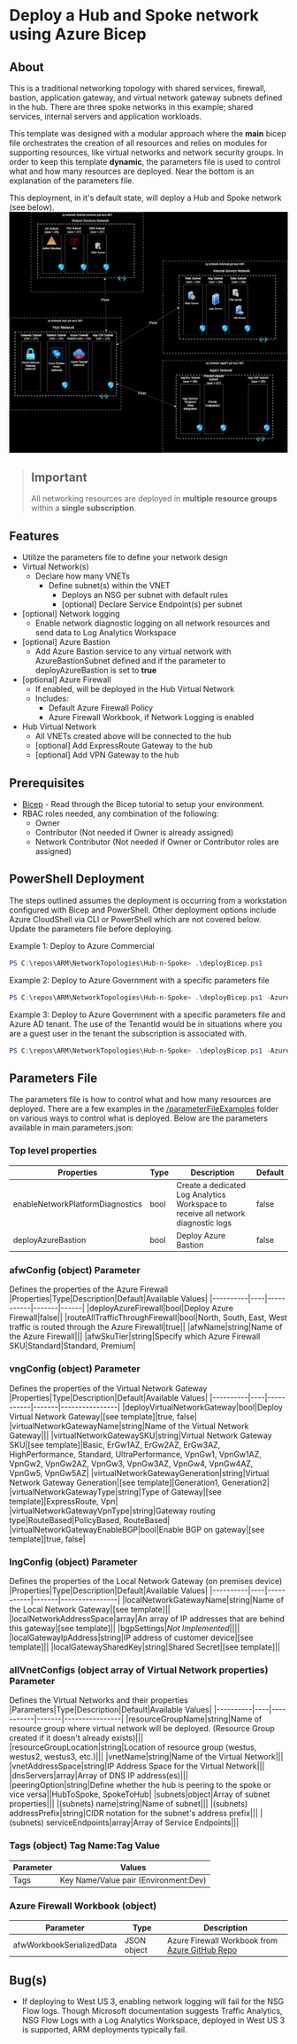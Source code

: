 # Deploy a Hub and Spoke network using Azure Bicep

## About

This is a traditional networking topology with shared services, firewall, bastion, application gateway, and virtual network gateway subnets defined in the hub. There are three spoke networks in this example; shared services, internal servers and application workloads.

This template was designed with a modular approach where the **main** bicep file orchestrates the creation of all resources and relies on modules for supporting resources, like virtual networks and network security groups. In order to keep this template **dynamic**, the parameters file is used to control what and how many resources are deployed. Near the bottom is an explanation of the parameters file.

This deployment, in it's default state, will deploy a Hub and Spoke network (see below).
![Hub and Spoke network with 2 spokes](topology.drawio.png)

> ## Important
>
> All networking resources are deployed in **multiple resource groups** within a **single subscription**.

## Features

- Utilize the parameters file to define your network design
- Virtual Network(s)
  - Declare how many VNETs
    - Define subnet(s) within the VNET
      - Deploys an NSG per subnet with default rules
      - [optional] Declare Service Endpoint(s) per subnet
- [optional] Network logging
  - Enable network diagnostic logging on all network resources and send data to Log Analytics Workspace
- [optional] Azure Bastion
  - Add Azure Bastion service to any virtual network with AzureBastionSubnet defined and if the parameter to deployAzureBastion is set to **true**
- [optional] Azure Firewall
  - If enabled, will be deployed in the Hub Virtual Network
  - Includes:
    - Default Azure Firewall Policy
    - Azure Firewall Workbook, if Network Logging is enabled
- Hub Virtual Network
  - All VNETs created above will be connected to the hub
  - [optional] Add ExpressRoute Gateway to the hub
  - [optional] Add VPN Gateway to the hub

## Prerequisites

- [Bicep](https://docs.microsoft.com/en-us/azure/azure-resource-manager/templates/bicep-tutorial-create-first-bicep?tabs=azure-powershell) - Read through the Bicep tutorial to setup your environment.
- RBAC roles needed, any combination of the following:
  - Owner
  - Contributor (Not needed if Owner is already assigned)
  - Network Contributor (Not needed if Owner or Contributor roles are assigned)

## PowerShell Deployment

The steps outlined assumes the deployment is occurring from a workstation configured with Bicep and PowerShell. Other deployment options include Azure CloudShell via CLI or PowerShell which are not covered below. Update the parameters file before deploying.

Example 1: Deploy to Azure Commercial

```powershell
PS C:\repos\ARM\NetworkTopologies\Hub-n-Spoke> .\deployBicep.ps1
```

Example 2: Deploy to Azure Government with a specific parameters file

```powershell
PS C:\repos\ARM\NetworkTopologies\Hub-n-Spoke> .\deployBicep.ps1 -AzureEnvironment AzureUSGovernment -TemplateParameterFile .\main.parameters.gov.json
```

Example 3: Deploy to Azure Government with a specific parameters file and Azure AD tenant. The use of the TenantId would be in situations where you are a guest user in the tenant the subscription is associated with.

```powershell
PS C:\repos\ARM\NetworkTopologies\Hub-n-Spoke> .\deployBicep.ps1 -AzureEnvironment AzureUSGovernment -TemplateParameterFile .\main.parameters.gov.json -TenantId "xxxxxxxx-xxxx-xxxx-xxxxxxxxxxxx"
```

## Parameters File

The parameters file is how to control what and how many resources are deployed. There are a few examples in the [/parameterFileExamples](parameterFileExamples/) folder on various ways to control what is deployed. Below are the  parameters available in main.parameters.json:

### Top level properties

|Properties|Type|Description|Default|
|----------|----|-----------|-------|
|enableNetworkPlatformDiagnostics|bool|Create a dedicated Log Analytics Workspace to receive all network diagnostic logs|false|
|deployAzureBastion|bool|Deploy Azure Bastion|false|

### **afwConfig** (object) Parameter

Defines the properties of the Azure Firewall
|Properties|Type|Description|Default|Available Values|
|----------|----|-----------|-------|------|
|deployAzureFirewall|bool|Deploy Azure Firewall|false||
|routeAllTrafficThroughFirewall|bool|North, South, East, West traffic is routed through the Azure Firewall|true||
|afwName|string|Name of the Azure Firewall|||
|afwSkuTier|string|Specify which Azure Firewall SKU|Standard|Standard, Premium|

### **vngConfig** (object) Parameter

Defines the properties of the Virtual Network Gateway
|Properties|Type|Description|Default|Available Values|
|----------|----|-----------|-------|----------------|
|deployVirtualNetworkGateway|bool|Deploy Virtual Network Gateway|[see template]|true, false|
|virtualNetworkGatewayName|string|Name of the Virtual Network Gateway|||
|virtualNetworkGatewaySKU|string|Virtual Network Gateway SKU|[see template]|Basic, ErGw1AZ, ErGw2AZ, ErGw3AZ, HighPerformance, Standard, UltraPerformance, VpnGw1, VpnGw1AZ, VpnGw2, VpnGw2AZ, VpnGw3, VpnGw3AZ, VpnGw4, VpnGw4AZ, VpnGw5, VpnGw5AZ|
|virtualNetworkGatewayGeneration|string|Virtual Network Gateway Generation|[see template]|Generation1, Generation2|
|virtualNetworkGatewayType|string|Type of Gateway|[see template]|ExpressRoute, Vpn|
|virtualNetworkGatewayVpnType|string|Gateway routing type|RouteBased|PolicyBased, RouteBased|
|virtualNetworkGatewayEnableBGP|bool|Enable BGP on gateway|[see template]|true, false|
</br>

### **lngConfig** (object) Parameter

Defines the properties of the Local Network Gateway (on premises device)
|Properties|Type|Description|Default|Available Values|
|----------|----|-----------|-------|----------------|
|localNetworkGatewayName|string|Name of the Local Network Gateway|[see template]||
|localNetworkAddressSpace|array|An array of IP addresses that are behind this gateway|[see template]||
|bgpSettings|*Not Implemented*||||
|localGatewayIpAddress|string|IP address of customer device|[see template]||
|localGatewaySharedKey|string|Shared Secret|[see template]||
</br>

### **allVnetConfigs** (object array of Virtual Network properties) Parameter

Defines the Virtual Networks and their properties
|Parameters|Type|Description|Default|Available Values|
|----------|----|-----------|-------|----------------|
|resourceGroupName|string|Name of resource group where virtual network will be deployed. (Resource Group created if it doesn't already exists)|||
|resourceGroupLocation|string|Location of resource group (westus, westus2, westus3, etc.)|||
|vnetName|string|Name of the Virtual Network|||
|vnetAddressSpace|string|IP Address Space for the Virtual Network|||
|dnsServers|array|Array of DNS IP address(es)|||
|peeringOption|string|Define whether the hub is peering to the spoke or vice versa||HubToSpoke, SpokeToHub|
|subnets|object|Array of subnet properties|||
|(subnets) name|string|Name of subnet|||
|(subnets) addressPrefix|string|CIDR notation for the subnet's address prefix|||
|(subnets) serviceEndpoints|array|Array of Service Endpoints|||

### **Tags** (object) Tag Name:Tag Value

|Parameter|Values|
|------------------------------|-----------------------------------------|
|Tags|Key Name/Value pair (Environment:Dev)|

### **Azure Firewall Workbook** (object)
|Parameter|Type|Description|
|---------|----|-----------|
|afwWorkbookSerializedData|JSON object|Azure Firewall Workbook from [Azure GitHub Repo](https://github.com/Azure/Azure-Network-Security/tree/master/Azure%20Firewall/Workbook%20-%20Azure%20Firewall%20Monitor%20Workbook)

## Bug(s)

- If deploying to West US 3, enabling network logging will fail for the NSG Flow logs. Though Microsoft documentation suggests Traffic Analytics, NSG Flow Logs with a Log Analytics Workspace, deployed in West US 3 is supported, ARM deployments typically fail.
